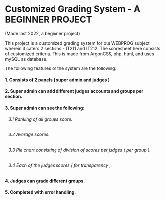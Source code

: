 # Customized Grading System - A BEGINNER PROJECT
(Made last 2022, a beginner project)

This project is a customized grading system for our WEBPROG subject wherein it caters 2 sections - IT211 and IT212. The scoresheet here consists of customized criteria.
This is made from ArgonCSS, php, html, and uses mySQL as database.

The following features of the system are the following:
#### 1. Consists of 2 panels ( super admin and judges ).
#### 2. Super admin can add different judges accounts and groups per section.
#### 3. Super admin can see the following:
###### &ensp; 3.1 Ranking of all groups score.
###### &ensp; 3.2 Average scores.
###### &ensp; 3.3 Pie chart consisting of division of scores per judges ( per group ).
###### &ensp; 3.4 Each of the judges scores ( for transparency ).
 
#### 4. Judges can grade different groups.
#### 5. Completed with error handling.



